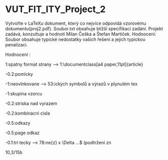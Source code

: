 # VUT_FIT_ITY_Project_2

Vytvořte v LaTeXu dokument, který co nejvíce odpovídá vzorovému dokumentu(proj2.pdf). Soubor.txt obsahuje bližší specifikaci zadání. Projekt zadává, konzultuje a hodnotí Milan Češka a Štefan Martiček.
Hodnocení: Soubor obsahuje typické nedostatky vašich řešení a jejich typickou penalizaci.

Hodnocení :

1:spatny format strany --> 1:\documentclass[a4 paper,11pt]{article}

-0.2:pomlcky

-1:neovlnkovane --> 53:ických symbolů a výrazů v plynulém tex

-1:skupina vzorcu

-0.2:striska nad vyrazem

-0.2:kombinacni cisla

-0.5:odkazy

-0.5:page odkaz

-0.1:tri tecky --> 78:ne{z} x \Delta ...$ (podtržení zn

10,3/15b
